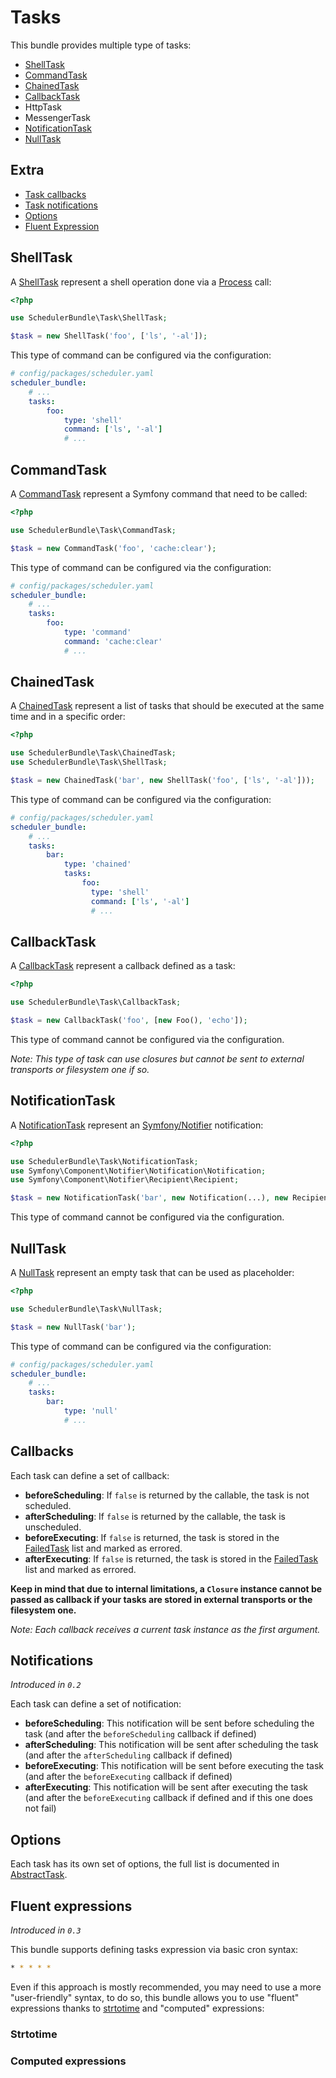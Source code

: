 # Tasks

This bundle provides multiple type of tasks:

- [ShellTask](#ShellTask)
- [CommandTask](#CommandTask)
- [ChainedTask](#ChainedTask)
- [CallbackTask](#CallbackTask)
- HttpTask
- MessengerTask
- [NotificationTask](#NotificationTask)
- [NullTask](#NullTask)

## Extra

- [Task callbacks](#Callbacks)
- [Task notifications](#Notifications)
- [Options](#Options)
- [Fluent Expression](#fluent-expressions)

## ShellTask

A [ShellTask](../src/Task/ShellTask.php) represent a shell operation done via a [Process](https://symfony.com/doc/current/components/process.html) call:

```php
<?php

use SchedulerBundle\Task\ShellTask;

$task = new ShellTask('foo', ['ls', '-al']);
```

This type of command can be configured via the configuration:

```yaml
# config/packages/scheduler.yaml
scheduler_bundle:
    # ...
    tasks:
        foo:
            type: 'shell'
            command: ['ls', '-al']
            # ...
```

## CommandTask

A [CommandTask](../src/Task/CommandTask.php) represent a Symfony command that need to be called:

```php
<?php

use SchedulerBundle\Task\CommandTask;

$task = new CommandTask('foo', 'cache:clear');
```

This type of command can be configured via the configuration:

```yaml
# config/packages/scheduler.yaml
scheduler_bundle:
    # ...
    tasks:
        foo:
            type: 'command'
            command: 'cache:clear'
            # ...
```

## ChainedTask

A [ChainedTask](../src/Task/ChainedTask.php) represent a list of tasks that should be executed 
at the same time and in a specific order:

```php
<?php

use SchedulerBundle\Task\ChainedTask;
use SchedulerBundle\Task\ShellTask;

$task = new ChainedTask('bar', new ShellTask('foo', ['ls', '-al']));
```

This type of command can be configured via the configuration:

```yaml
# config/packages/scheduler.yaml
scheduler_bundle:
    # ...
    tasks:
        bar:
            type: 'chained'
            tasks:
                foo:
                  type: 'shell'
                  command: ['ls', '-al']
                  # ...
```

## CallbackTask

A [CallbackTask](../src/Task/CallbackTask.php) represent a callback defined as a task:

```php
<?php

use SchedulerBundle\Task\CallbackTask;

$task = new CallbackTask('foo', [new Foo(), 'echo']);
```

This type of command cannot be configured via the configuration.

_Note: This type of task can use closures but cannot be sent to external transports or filesystem one if so._

## NotificationTask

A [NotificationTask](../src/Task/NotificationTask.php) represent an [Symfony/Notifier](https://symfony.com/doc/current/notifier.html) notification:

```php
<?php

use SchedulerBundle\Task\NotificationTask;
use Symfony\Component\Notifier\Notification\Notification;
use Symfony\Component\Notifier\Recipient\Recipient;

$task = new NotificationTask('bar', new Notification(...), new Recipient(...));
```

This type of command cannot be configured via the configuration.

## NullTask

A [NullTask](../src/Task/NullTask.php) represent an empty task that can be used as placeholder:

```php
<?php

use SchedulerBundle\Task\NullTask;

$task = new NullTask('bar');
```

This type of command can be configured via the configuration:

```yaml
# config/packages/scheduler.yaml
scheduler_bundle:
    # ...
    tasks:
        bar:
            type: 'null'
            # ...
```

## Callbacks

Each task can define a set of callback:

- **beforeScheduling**: If `false` is returned by the callable, the task is not scheduled.
- **afterScheduling**: If `false` is returned by the callable, the task is unscheduled.
- **beforeExecuting**: If `false` is returned, the task is stored in the [FailedTask](../src/Task/FailedTask.php) list and marked as errored.
- **afterExecuting**: If `false` is returned, the task is stored in the [FailedTask](../src/Task/FailedTask.php) list and marked as errored.

**Keep in mind that due to internal limitations, a `Closure` instance cannot be passed as callback if your tasks are stored in external transports or the filesystem one.** 

_Note: Each callback receives a current task instance as the first argument._

## Notifications

_Introduced in `0.2`_

Each task can define a set of notification:

- **beforeScheduling**: This notification will be sent before scheduling the task (and after the `beforeScheduling` callback if defined)
- **afterScheduling**: This notification will be sent after scheduling the task (and after the `afterScheduling` callback if defined)
- **beforeExecuting**: This notification will be sent before executing the task (and after the `beforeExecuting` callback if defined)
- **afterExecuting**: This notification will be sent after executing the task (and after the `beforeExecuting` callback if defined and if this one does not fail)

## Options

Each task has its own set of options, the full list is documented in [AbstractTask](../src/Task/AbstractTask.php).

## Fluent expressions

_Introduced in `0.3`_

This bundle supports defining tasks expression via basic cron syntax:

```bash
* * * * *
```

Even if this approach is mostly recommended, you may need to use a more "user-friendly" syntax, to do so,
this bundle allows you to use "fluent" expressions thanks to [strtotime](https://www.php.net/manual/fr/function.strtotime) and "computed" expressions:

### Strtotime

### Computed expressions
